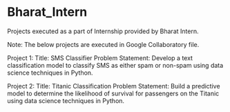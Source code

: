 # Bharat_Intern
Projects executed as a part of Internship provided by Bharat Intern.

Note: The below projects are executed in Google Collaboratory file.

Project 1:
  Title: SMS Classifier 
  Problem Statement: Develop a text classification model to classify SMS as either spam or non-spam using data science techniques in Python.

Project 2:
  Title: Titanic Classification
  Problem Statement: Build a predictive model to determine the likelihood of survival for passengers on the Titanic using data science techniques in Python.
